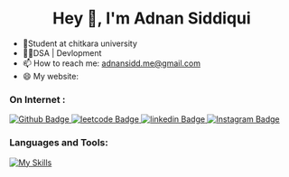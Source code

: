  <h1 align="center">Hey 👋, I'm Adnan Siddiqui</h1>

- 🔭Student at chitkara university
- 🧑‍💻DSA | Devlopment
- 📫 How to reach me: adnansidd.me@gmail.com
- 😄 My website:[]()
### On Internet :
<div id="badges">
  <a href="https://github.com/siddiquiadnan">
    <img src="https://img.shields.io/badge/Github-white?style=for-the-badge&logo=Github&logoColor=black" alt="Github Badge"/>
  </a>
     <a href="https://leetcode.com/u/Adnansiddiqui/">
    <img src="https://img.shields.io/badge/leetcode-yellow?style=for-the-badge&logo=leetcode&logoColor=white" alt="leetcode Badge"/>
  </a>
     <a href="https://www.linkedin.com/in/adnansiddiqui08/">
    <img src="https://img.shields.io/badge/linkedin-blue?style=for-the-badge&logo=linkedin&logoColor=black" alt="linkedin Badge"/>
  </a>
  
   <a href="https://www.instagram.com/me_adnan14/">
    <img src="https://img.shields.io/badge/Instagram-purple?style=for-the-badge&logo=instagram&logoColor=white" alt="Instagram Badge"/>
  </a>
  

  
 
</div>

### Languages and Tools:
[![My Skills](https://skillicons.dev/icons?i=java,dart,flutter,github,git,postman,firebase,reactxd&perline=5)](https://skillicons.dev)

<br>



